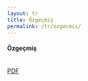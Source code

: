 ```yaml
---
layout: tr
title: Özgeçmiş
permalink: /tr/ozgecmis/
---
```


<div class="innerContent">
    <h4>Özgeçmiş</h4>
    <span style="float:left;text-align:center">
    <a target="_blank" href="{{site.url}}/assets/cv/cv.pdf">
        <i class="fa fa-file-pdf-o" style="font-size:48px;color:red"></i>
        <br/>
        PDF
    </a> 
    </span>
</div>